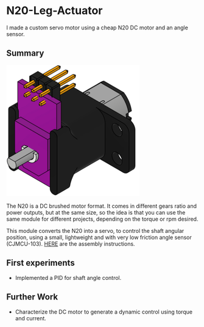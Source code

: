# N20-Leg-Actuator

I made a custom servo motor using a cheap N20 DC motor and an angle sensor.

## Summary

<img src="/imgs/module.png" width="350">

The N20 is a DC brushed motor format. It comes in different gears ratio and power outputs, but at the same size, so the idea is that you can use the same module for different projects, depending on the torque or rpm desired.

This module converts the N20 into a servo, to control the shaft angular position, using a small, lightweight and with very low friction angle sensor (CJMCU-103). [HERE](INSTRUCTIONS.md) are the assembly instructions.

## First experiments

- Implemented a PID for shaft angle control. 

## Further Work

- Characterize the DC motor to generate a dynamic control using torque and current.